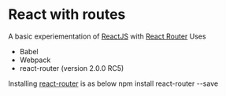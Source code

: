 React with routes
====================
A basic experiementation of [ReactJS][2] with [React Router][1]
Uses
 - Babel
 - Webpack
 - react-router (version 2.0.0 RC5)

Installing [react-router][1] is as below
 npm install react-router --save






[1]: https://github.com/rackt/react-router
[2]: https://github.com/facebook/react
